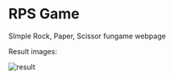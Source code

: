 # RPS Game

SImple Rock, Paper, Scissor fungame webpage

Result images:

![result](https://user-images.githubusercontent.com/90596719/167894372-08c7ac3a-4b31-4289-a626-9c13e1d15ad7.jpg)
